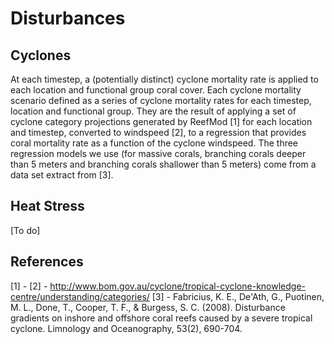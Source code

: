 # Disturbances

## Cyclones

At each timestep, a (potentially distinct) cyclone mortality rate is applied to each location and functional group coral cover. Each cyclone mortality scenario defined as a series of cyclone mortality rates for each timestep, location and functional group. They are the result of applying a set of cyclone category projections generated by ReefMod [1] for each location and timestep, converted to windspeed [2], to a regression that provides coral mortality rate as a function of the cyclone windspeed. The three regression models we use (for massive corals, branching corals deeper than 5 meters and branching corals shallower than 5 meters) come from a data set extract from [3].

## Heat Stress

[To do]

## References

[1] -
[2] - http://www.bom.gov.au/cyclone/tropical-cyclone-knowledge-centre/understanding/categories/
[3] - Fabricius, K. E., De'Ath, G., Puotinen, M. L., Done, T., Cooper, T. F., & Burgess, S. C. (2008). Disturbance gradients on inshore and offshore coral reefs caused by a severe tropical cyclone. Limnology and Oceanography, 53(2), 690-704.